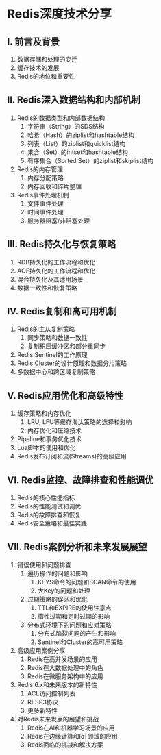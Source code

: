 # Redis深度技术分享

## I. 前言及背景

1. 数据存储和处理的变迁
2. 缓存技术的发展
3. Redis的地位和重要性

## II. Redis深入数据结构和内部机制

1. Redis的数据类型和内部数据结构
   1. 字符串（String）的SDS结构
   2. 哈希（Hash）的ziplist和hashtable结构
   3. 列表（List）的ziplist和quicklist结构
   4. 集合（Set）的intset和hashtable结构
   5. 有序集合（Sorted Set）的ziplist和skiplist结构
2. Redis的内存管理
   1. 内存分配策略
   2. 内存回收和碎片整理
3. Redis事件处理机制
   1. 文件事件处理
   2. 时间事件处理
   3. 服务器阻塞/非阻塞处理

## III. Redis持久化与恢复策略

1. RDB持久化的工作流程和优化
2. AOF持久化的工作流程和优化
3. 混合持久化及其适用场景
4. 数据一致性和恢复策略

## IV. Redis复制和高可用机制

1. Redis的主从复制策略
   1. 同步策略和数据一致性
   2. 复制积压缓冲区和部分重同步
2. Redis Sentinel的工作原理
3. Redis Cluster的设计原理和数据分片策略
4. 多数据中心和跨区域复制策略

## V. Redis应用优化和高级特性

1. 缓存策略和内存优化
   1. LRU, LFU等缓存淘汰策略的选择和影响
   2. 内存优化和压缩技术
2. Pipeline和事务优化技术
3. Lua脚本的使用和优化
4. Redis发布订阅和流(Streams)的高级应用

## VI. Redis监控、故障排查和性能调优

1. Redis的核心性能指标
2. Redis的性能测试和调优
3. Redis的故障排查和恢复
4. Redis安全策略和最佳实践

## VII. Redis案例分析和未来发展展望

1. 错误使用和问题排查
   1. 遍历操作的问题和影响
      1. KEYS命令的问题和SCAN命令的使用
      2. 大Key的问题和处理
   2. 过期策略的误区和优化
      1. TTL和EXPIRE的使用注意点
      2. 惰性过期和定时过期的影响
   3. 分布式环境下的问题和应对策略
      1. 分布式脑裂问题的产生和影响
      2. Sentinel和Cluster的高可用策略
2. 高级应用案例分享
   1. Redis在高并发场景的应用
   2. Redis在大数据处理中的角色
   3. Redis在微服务架构中的应用
3. Redis 6.x和未来版本的新特性
   1. ACL访问控制列表
   2. RESP3协议
   3. 更多新特性
4. 对Redis未来发展的展望和挑战
   1. Redis在AI和机器学习场景的应用
   2. Redis在边缘计算和IoT领域的应用
   3. Redis面临的挑战和解决方案
